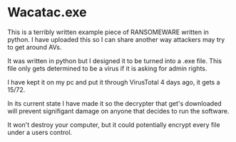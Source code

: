 # Wacatac.exe
This is a terribly written example piece of RANSOMEWARE written in python.  I have uploaded this so I can share another way attackers may try to get around AVs.

It was written in python but I designed it to be turned into a .exe file.  This file only gets determined to be a virus if it is asking for admin rights.

I have kept it on my pc and put it through VirusTotal 4 days ago, it gets a 15/72.

In its current state I have made it so the decrypter that get's downloaded will prevent signifigant damage on anyone that decides to run the software.

It won't destroy your computer, but it could potentially encrypt every file under a users control.
